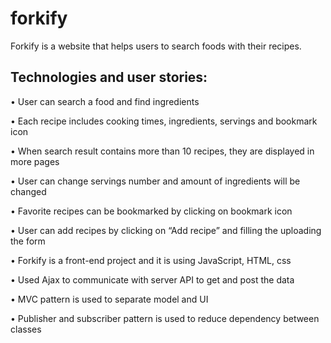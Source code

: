# forkify

Forkify is a website that helps users to search foods with their recipes.



## Technologies and user stories:

•	User can search a food and find ingredients

•	Each recipe includes cooking times, ingredients, servings and bookmark icon

•	When search result contains more than 10 recipes, they are displayed in more pages

•	User can change servings number and amount of ingredients will be changed

•	Favorite recipes can be bookmarked by clicking on bookmark icon

•	User can add recipes by clicking on “Add recipe” and filling the uploading the form

•	Forkify is a front-end project and it is using JavaScript, HTML, css

•	Used Ajax to communicate with server API to get and post the data

•	MVC pattern is used to separate model and UI

•	Publisher and subscriber pattern is used to reduce dependency between classes
